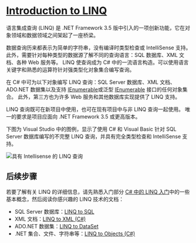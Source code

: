 # [Introduction to LINQ](https://docs.microsoft.com/enus/dotnet/csharp/programmingguide/concepts/linq/introductiontolinq)

语言集成查询 (LINQ) 是 .NET Framework 3.5 版中引入的一项创新功能，它在对象领域和数据领域之间架起了一座桥梁。

数据查询历来都表示为简单的字符串，没有编译时类型检查或 IntelliSense 支持。 此外，需要针对每种类型的数据源了解不同的查询语言：SQL 数据库、XML 文档、各种 Web 服务等。 LINQ 使查询成为 C# 中的一流语言构造。可以使用语言关键字和熟悉的运算符针对强类型化对象集合编写查询。

在 C# 中可为以下对象编写 LINQ 查询：SQL Server 数据库、XML 文档、ADO.NET 数据集以及支持 [IEnumerable](https://docs.microsoft.com/zh-cn/dotnet/api/system.collections.ienumerable)或泛型 [IEnumerable](https://docs.microsoft.com/zh-cn/dotnet/api/system.collections.generic.ienumerable-1) 接口的任何对象集合。 此外，第三方也为许多 Web 服务和其他数据库实现提供了 LINQ 支持。

LINQ 查询既可在新项目中使用，也可在现有项目中与非 LINQ 查询一起使用。 唯一的要求是项目应面向 .NET Framework 3.5 或更高版本。

下图为 Visual Studio 中的图例，显示了使用 C# 和 Visual Basic 针对 SQL Server 数据库编写的不完整 LINQ 查询，并具有完全类型检查和 IntelliSense 支持。

![具有 Intellisense 的 LINQ 查询](https://docs.microsoft.com/zh-cn/dotnet/csharp/programming-guide/concepts/linq/media/query_intell.png)

## 后续步骤

若要了解有关 LINQ 的详细信息，请先熟悉入门部分 [C# 中的 LINQ 入门](https://docs.microsoft.com/zh-cn/dotnet/csharp/programming-guide/concepts/linq/getting-started-with-linq)中的一些基本概念，然后阅读你感兴趣的 LINQ 技术的文档：

- SQL Server 数据库：[LINQ to SQL](https://docs.microsoft.com/zh-cn/dotnet/framework/data/adonet/sql/linq/index)
- XML 文档：[LINQ to XML (C#)](https://docs.microsoft.com/zh-cn/dotnet/csharp/programming-guide/concepts/linq/linq-to-xml)
- ADO.NET 数据集：[LINQ to DataSet](https://docs.microsoft.com/zh-cn/dotnet/framework/data/adonet/linq-to-dataset)
- .NET 集合、文件、字符串等：[LINQ to Objects (C#)](https://docs.microsoft.com/zh-cn/dotnet/csharp/programming-guide/concepts/linq/linq-to-objects)

